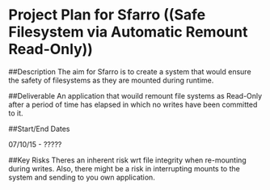 Project Plan for Sfarro ((Safe Filesystem via Automatic Remount Read-Only))
==========================================================================

##Description
The aim for Sfarro is to create a system that would ensure the safety of filesystems as they are mounted during runtime.

##Deliverable
An application that wouild remount file systems as Read-Only after a period of time has elapsed in which no writes have been committed to it.

##Start/End Dates 

07/10/15 - ?????

##Key Risks
Theres an inherent risk wrt file integrity when re-mounting during writes. Also, there might be a risk in interrupting mounts to the system and sending to you own application.

